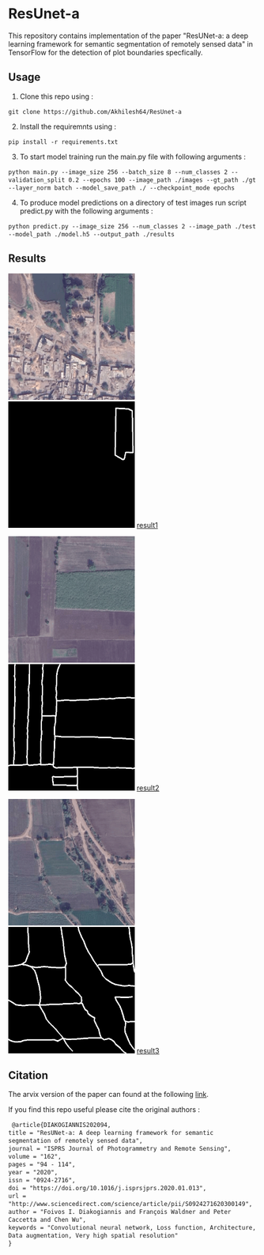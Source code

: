 # ResUnet-a

This repository contains implementation of the paper "ResUNet-a: a deep learning framework for semantic segmentation of remotely sensed data" in TensorFlow for the detection of plot boundaries specfically.

## Usage

1. Clone this repo using :
```
git clone https://github.com/Akhilesh64/ResUnet-a
``` 
2. Install the requiremnts using :
```
pip install -r requirements.txt
```
3. To start model training run the main.py file with following arguments :
```
python main.py --image_size 256 --batch_size 8 --num_classes 2 --validation_split 0.2 --epochs 100 --image_path ./images --gt_path ./gt --layer_norm batch --model_save_path ./ --checkpoint_mode epochs
```
4. To produce model predictions on a directory of test images run script predict.py with the following arguments :
```
python predict.py --image_size 256 --num_classes 2 --image_path ./test --model_path ./model.h5 --output_path ./results
```

## Results

![image1](https://raw.githubusercontent.com/Akhilesh64/ResUnet-a/main/images/polygon_1.tif)     ![gt1](https://raw.githubusercontent.com/Akhilesh64/ResUnet-a/main/gt/polygon_1.png)      [result1](https://raw.githubusercontent.com/Akhilesh64/ResUnet-a/main/results/polygon_1.png)


![image2](https://raw.githubusercontent.com/Akhilesh64/ResUnet-a/main/images/polygon_16.tif)     ![gt2](https://raw.githubusercontent.com/Akhilesh64/ResUnet-a/main/gt/polygon_16.png)      [result2](https://raw.githubusercontent.com/Akhilesh64/ResUnet-a/main/results/polygon_16.png)


![image3](https://raw.githubusercontent.com/Akhilesh64/ResUnet-a/main/images/polygon_46.tif)     ![gt3](https://raw.githubusercontent.com/Akhilesh64/ResUnet-a/main/gt/polygon_46.png)      [result3](https://raw.githubusercontent.com/Akhilesh64/ResUnet-a/main/results/polygon_46.png)

## Citation

The arvix version of the paper can found at the following [link](https://arxiv.org/abs/1904.00592).

If you find this repo useful please cite the original authors :
```
￼@article{DIAKOGIANNIS202094,
title = "ResUNet-a: A deep learning framework for semantic segmentation of remotely sensed data",
journal = "ISPRS Journal of Photogrammetry and Remote Sensing",
volume = "162",
pages = "94 - 114",
year = "2020",
issn = "0924-2716",
doi = "https://doi.org/10.1016/j.isprsjprs.2020.01.013",
url = "http://www.sciencedirect.com/science/article/pii/S0924271620300149",
author = "Foivos I. Diakogiannis and François Waldner and Peter Caccetta and Chen Wu",
keywords = "Convolutional neural network, Loss function, Architecture, Data augmentation, Very high spatial resolution"
}
```
